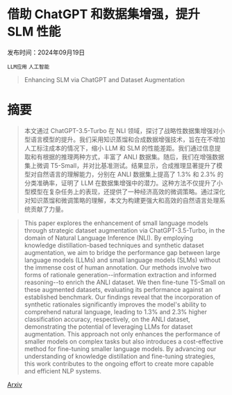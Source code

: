 # 借助 ChatGPT 和数据集增强，提升 SLM 性能

发布时间：2024年09月19日

`LLM应用` `人工智能`

> Enhancing SLM via ChatGPT and Dataset Augmentation

# 摘要

> 本文通过 ChatGPT-3.5-Turbo 在 NLI 领域，探讨了战略性数据集增强对小型语言模型的提升。我们采用知识蒸馏和合成数据增强技术，旨在在不增加人工标注成本的情况下，缩小 LLM 和 SLM 的性能差距。我们通过信息提取和有根据的推理两种方式，丰富了 ANLI 数据集。随后，我们在增强数据集上微调 T5-Small，并对比基准测试。结果显示，合成推理显著提升了模型对自然语言的理解能力，分别在 ANLI 数据集上提高了 1.3% 和 2.3% 的分类准确率，证明了 LLM 在数据集增强中的潜力。这种方法不仅提升了小型模型在复杂任务上的表现，还提供了一种经济高效的微调策略。通过深化对知识蒸馏和微调策略的理解，本文为构建更强大和高效的自然语言处理系统贡献了力量。

> This paper explores the enhancement of small language models through strategic dataset augmentation via ChatGPT-3.5-Turbo, in the domain of Natural Language Inference (NLI). By employing knowledge distillation-based techniques and synthetic dataset augmentation, we aim to bridge the performance gap between large language models (LLMs) and small language models (SLMs) without the immense cost of human annotation. Our methods involve two forms of rationale generation--information extraction and informed reasoning--to enrich the ANLI dataset. We then fine-tune T5-Small on these augmented datasets, evaluating its performance against an established benchmark. Our findings reveal that the incorporation of synthetic rationales significantly improves the model's ability to comprehend natural language, leading to 1.3\% and 2.3\% higher classification accuracy, respectively, on the ANLI dataset, demonstrating the potential of leveraging LLMs for dataset augmentation. This approach not only enhances the performance of smaller models on complex tasks but also introduces a cost-effective method for fine-tuning smaller language models. By advancing our understanding of knowledge distillation and fine-tuning strategies, this work contributes to the ongoing effort to create more capable and efficient NLP systems.

[Arxiv](https://arxiv.org/abs/2409.12599)